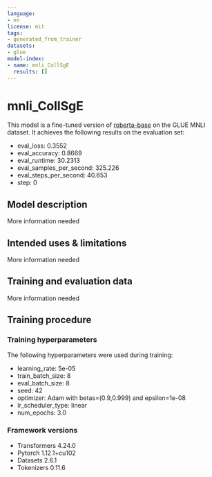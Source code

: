 ```yaml
---
language:
- en
license: mit
tags:
- generated_from_trainer
datasets:
- glue
model-index:
- name: mnli_CollSgE
  results: []
---
```


<!-- This model card has been generated automatically according to the information the Trainer had access to. You
should probably proofread and complete it, then remove this comment. -->

# mnli_CollSgE

This model is a fine-tuned version of [roberta-base](https://huggingface.co/roberta-base) on the GLUE MNLI dataset.
It achieves the following results on the evaluation set:
- eval_loss: 0.3552
- eval_accuracy: 0.8669
- eval_runtime: 30.2313
- eval_samples_per_second: 325.226
- eval_steps_per_second: 40.653
- step: 0

## Model description

More information needed

## Intended uses & limitations

More information needed

## Training and evaluation data

More information needed

## Training procedure

### Training hyperparameters

The following hyperparameters were used during training:
- learning_rate: 5e-05
- train_batch_size: 8
- eval_batch_size: 8
- seed: 42
- optimizer: Adam with betas=(0.9,0.999) and epsilon=1e-08
- lr_scheduler_type: linear
- num_epochs: 3.0

### Framework versions

- Transformers 4.24.0
- Pytorch 1.12.1+cu102
- Datasets 2.6.1
- Tokenizers 0.11.6
